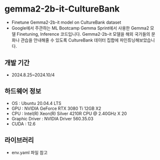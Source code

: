 # gemma2-2b-it-CultureBank
+ Finetune Gemma2-2b-it model on CultureBank dataset
+ Google에서 주관하는 ML Bootcamp Gemma Sprint에서 사용한 Gemma2 모델 Finetuning, Inference 코드입니다.
Gemma2-2b-it 모델을 해외 국가들의 문화나 관습을 안내해줄 수 있도록
CultureBank 데이터 집합에 파인튜닝해보았습니다.


## 개발 기간
+ 2024.8.25~2024.10/4


## 하드웨어 정보
+ OS : Ubuntu 20.04.4 LTS
+ GPU : NVIDIA GeForce RTX 3080 Ti 12GB X2
+ CPU : Intel(R) Xeon(R) Silver 4210R CPU @ 2.40GHz X 20
+ Graphic Driver : NVIDIA Driver 560.35.03
+ CUDA : 12.6


## 라이브러리
+ env.yaml 파일 참고
